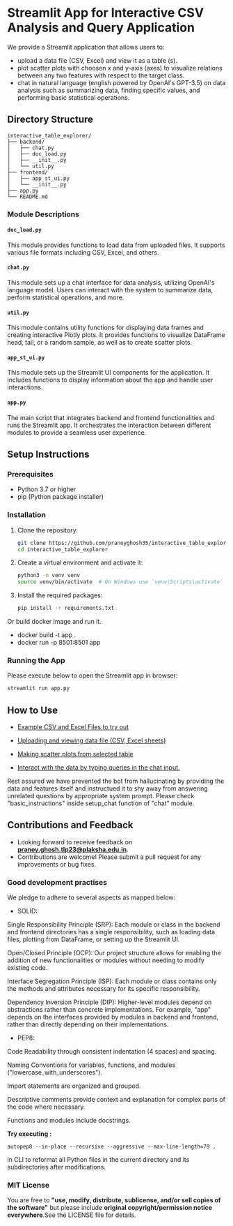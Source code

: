 # Streamlit App for Interactive CSV Analysis and Query Application

We provide a Streamlit application that allows users to:

- upload a data file (CSV, Excel) and view it as a table (s).
- plot scatter plots  with choosen x and y-axis (axes) to visualize relations between any two features with respect to the target class.
- chat in natural language (english powered by OpenAI's GPT-3.5) on data analysis such as summarizing data, finding specific values, and performing basic statistical operations.

## Directory Structure
```
interactive_table_explorer/
├── backend/
│   ├── chat.py
│   ├── doc_load.py
│   ├── __init__.py
│   └── util.py
├── frontend/
│   ├── app_st_ui.py
│   └── __init__.py
├── app.py
└── README.md
```
### Module Descriptions

#### `doc_load.py`

This module provides functions to load data from uploaded files. It supports various file formats including CSV, Excel, and others.

#### `chat.py`

This module sets up a chat interface for data analysis, utilizing OpenAI's language model. Users can interact with the system to summarize data, perform statistical operations, and more.

#### `util.py`

This module contains utility functions for displaying data frames and creating interactive Plotly plots. It provides functions to visualize DataFrame head, tail, or a random sample, as well as to create scatter plots.

#### `app_st_ui.py`

This module sets up the Streamlit UI components for the application. It includes functions to display information about the app and handle user interactions.

#### `app.py`

The main script that integrates backend and frontend functionalities and runs the Streamlit app. It orchestrates the interaction between different modules to provide a seamless user experience.


## Setup Instructions

### Prerequisites

- Python 3.7 or higher
- pip (Python package installer)

### Installation

1. Clone the repository:
    ```sh
    git clone https://github.com/pranoyghosh35/interactive_table_explorer.git
    cd interactive_table_explorer
    ```

2. Create a virtual environment and activate it:
    ```sh
    python3 -m venv venv
    source venv/bin/activate  # On Windows use `venv\Scripts\activate`
    ```

3. Install the required packages:
    ```sh
    pip install -r requirements.txt
    ```
    
Or build docker image and run it.

- docker build -t app .
- docker run -p 8501:8501 app

### Running the App

Please execute below to open the Streamlit app in browser:
```sh
streamlit run app.py
```

## How to Use

- [Example CSV and Excel Files to try out](https://drive.google.com/drive/folders/1x76K-6e06ZSg925vCQ53twlXM0k62Lhy?usp=sharing)

- [Uploading and viewing data file (CSV, Excel sheets)](https://youtu.be/9zxvtiKP59E)

- [Making scatter plots from selected table](https://youtu.be/3xsAyI-vRTI)
  
- [Interact with the data by typing queries in the chat input.](https://youtu.be/2Ywb_1L0ZKY)

Rest assured we have prevented the bot from hallucinating by providing the data and features itself and instructued it to shy away from answering unrelated questions by appropriate system prompt. Please check "basic_instructions" inside setup_chat function of "chat" module.



## Contributions and Feedback

- Looking forward to receive feedback on **pranoy.ghosh.tlp23@plaksha.edu.in**.
- Contributions are welcome! Please submit a pull request for any improvements or bug fixes.

### Good development practises

We pledge to adhere to several aspects as mapped below:

- SOLID:

Single Responsibility Principle (SRP): Each module or class in the backend and frontend directories has a single responsibility, such as loading data files, plotting from DataFrame, or setting up the Streamlit UI.

Open/Closed Principle (OCP): Our project structure allows for enabling the addition of new functionalities or modules without needing to modify existing code.

Interface Segregation Principle (ISP): Each module or class contains only the methods and attributes necessary for its specific responsibility.

Dependency Inversion Principle (DIP): Higher-level modules depend on abstractions rather than concrete implementations. For example, "app" depends on the interfaces provided by modules in backend and frontend, rather than directly depending on their implementations.

- PEP8:

Code Readability through consistent indentation (4 spaces) and spacing.

Naming Conventions for variables, functions, and modules ("lowercase_with_underscores").

Import statements are organized and grouped.

Descriptive comments provide context and explanation for complex parts of the code where necessary.

Functions and modules include docstrings.

**Try executing :**
```
autopep8 --in-place --recursive --aggressive --max-line-length=79 .
```
in CLI to reformat all Python files in the current directory and its subdirectories after modifications.

### MIT License
You are free to **"use, modify, distribute, sublicense, and/or sell copies of the software"** but please include **original copyright/permission notice everywhere**.See the LICENSE file for details.


